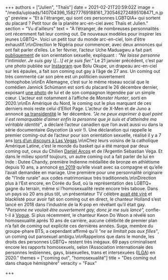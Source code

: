 +++
authors = ["Julien", "Thaïs"]
date = 2021-02-21T20:59:02Z
image = "/media/uploads/140704396_158277769188161_7305462724895108471_n.jpg"
preview = "Et à l'étranger, qui sont ces personnes LGBTQIA+ qui sortent du placard ? Petit tour de la planète arc-en-ciel avec Thaïs et Julien."
section = "Vu d'ailleurs"
text = "À l’étranger, de nombreuses personnalités ont récemment fait leur coming out. De nouveaux modèles pour inspirer les jeunes LGBTQ+. Voici un petit tour du monde arc-en-ciel, loin d’être exhaustif.\n\nDirection le Nigéria pour commencer, avec deux annonces qui ont fait parler d’elles. Le 1er février, l’acteur Uche Maduagwu a fait part [publiquement](https://tetu.com/2021/02/01/lacteur-nigerian-uche-maguagwu-fait-son-coming-out-gay/) de son orientation sexuelle, expliquant : _\"Ne laisse personne t'intimider. Je suis gay \\[…\\] et je suis fier.\"_ Le 21 janvier précédent, c’est par une photo publiée sur [Instagram](https://www.instagram.com/p/CKREamUs0y5/) que Bolu Okupe, un drapeau arc-en-ciel sur les épaules, a fait son coming out gay à l’âge de 27 ans. Un coming out très commenté car son père est un politicien ouvertement homophobe.\n\nEn Allemagne, c’est sur le même réseau social que le comédien Jannick Schümann est sorti du placard le 26 décembre dernier, exposant [une photo](https://tetu.com/2020/12/29/cet-acteur-allemand-vient-de-faire-son-coming-out-de-la-plus-jolie-des-facons/) de lui et de son compagnon légendée par un simple cœur. L’acteur est notamment à l’affiche de _Monster Hunter_, sorti en 2020.\n\nEn Amérique du Nord, le coming out le plus marquant de ces derniers mois reste celui d’Elliot Page. L’acteur de X-Men et de Juno a annoncé [sa transidentité](https://www.huffingtonpost.fr/entry/elliot-page-juno-coming-out-trans_fr_5fc67ebfc5b6e4b1ea4f3b2d) le 1er décembre. _\"Je ne peux exprimer à quel point il est remarquable d’aimer enfin la personne que je suis et d’atteindre ma véritable identité\"_, a déclaré l’acteur canadien que l’on avait aussi vu dans la série documentaire _Gaycation_ (à voir !). Une déclaration qui rappelle le premier coming-out de l’acteur pour son orientation sexuelle, réalisé il y a 7 ans [lors d’un discours à Las Vegas](https://www.youtube.com/watch?v=1hlCEIUATzg&fbclid=IwAR2Y_tqOqAAlnQYBQbfk3iGyMUAv01EYh2hKKfI0vA_Q_NhWJJTlGOHNX88).\n\nChez leurs voisins de la catholique Amérique Latine, c’est le monde du basket qui a été marqué par deux coming out, ceux du Chilien [Daniel Arcos](https://www.instagram.com/p/B_EAt9cJVm4/?utm_source=ig_embed) et de l’Argentin Sebastian Vega. Et dans le milieu sportif toujours, un autre coming out a fait parler de lui en Inde : Dutee Chandy, première Indienne médaillée de bronze en athlétisme depuis 10 ans, a annoncé [en 2019](https://www.franceinter.fr/emissions/les-histoires-du-monde/les-histoires-du-monde-30-mai-2019) qu’elle vivait avec sa compagne et qu’elle l’avait demandée en mariage. Une première pour une personnalité originaire de \"l’Inde rurale\" aux codes matrimoniaux très traditionnels.\n\nDirection plus à l’Est encore, en Corée du Sud, où la représentation des LGBTQ+ gagne du terrain, même si l’homosexualité reste encore très taboue. Dans un pays où 20 ans plus tôt, un présentateur TV célèbre [avait été viré](https://abcnews.go.com/International/story?id=7351116&page=1) et blacklisté pour avoir fait son coming out en direct, le chanteur Holland s’est lancé en 2018 dans l’industrie de la K-pop en révélant qu’il était gay. _\"Personne ne voulait être ouvertement gay, donc je me suis lancé\",_ confie-t-il à [Vogue](https://www.vogue.co.uk/arts-and-lifestyle/article/k-pop-holland-on-coming-out). Si plus récemment, le chanteur Kwon Do Woon a révélé son homosexualité après 10 ans de carrière, aucune célébrité de premier plan n’a fait de coming out explicite ces dernières années. Suga, membre du groupe-phare BTS, a cependant affirmé qu’il _\"ne se limitait pas aux filles\"_, un coming out pansexuel ambigu.\n\nRappelons que dans le monde, les droits des personnes LGBTQ+ restent très inégaux. 69 pays criminalisent encore les rapports homosexuels, selon l’Association internationale des personnes lesbiennes, gays, bisexuelles, trans et intersexuées ([ILGA](https://ilga.org/sites/default/files/downloads/FRA_ILGA_World_map_sexual_orientation_laws_dec2020.png)) en 2020."
themes = ["coming out", "homosexualité"]
title = "Des coming out dans chaque hémisphère"
veracity = "Faux"

+++
